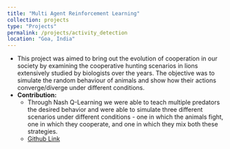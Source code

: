 ```yaml
---
title: "Multi Agent Reinforcement Learning"
collection: projects
type: "Projects"
permalink: /projects/activity_detection
location: "Goa, India"
---
```

* This project was aimed to bring out the evolution of cooperation in our society by examining the cooperative hunting
scenarios in lions extensively studied by biologists over the years. The objective was to simulate the random behaviour
of animals and show how their actions converge/diverge under different conditions. 
* **Contribution:**
  * Through Nash Q-Learning we were able to teach multiple predators the desired behavior and were able to simulate three different scenarios under different conditions - one in which the animals fight, one in which they cooperate, and one in which they mix both these strategies.
  * <a href="https://github.com/sudeepkatakol/MARL-CooperativeHunting"> Github Link </a>

